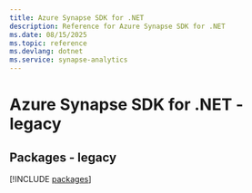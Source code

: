 ```yaml
---
title: Azure Synapse SDK for .NET
description: Reference for Azure Synapse SDK for .NET
ms.date: 08/15/2025
ms.topic: reference
ms.devlang: dotnet
ms.service: synapse-analytics
---
```

# Azure Synapse SDK for .NET - legacy
## Packages - legacy
[!INCLUDE [packages](synapse-index.md)]